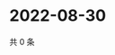 # 2022-08-30

共 0 条

<!-- BEGIN WEIBO -->
<!-- 最后更新时间 Tue Aug 30 2022 10:00:42 GMT+0800 (China Standard Time) -->

<!-- END WEIBO -->
